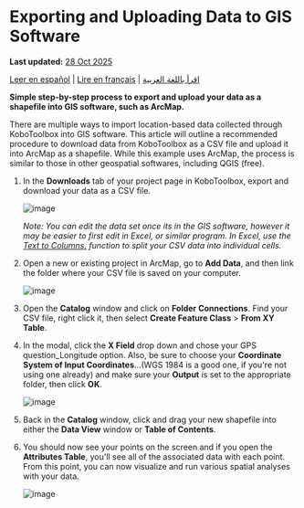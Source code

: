 # Exporting and Uploading Data to GIS Software
**Last updated:** <a href="https://github.com/kobotoolbox/docs/blob/01270a828ec846731411368326ba58114adda98e/source/upload_to_gis.md" class="reference">28 Oct 2025</a>

<a href="es/upload_to_gis.html">Leer en español</a> | <a href="fr/upload_to_gis.html">Lire en français</a> | <a href="ar/upload_to_gis.html">اقرأ باللغة العربية</a>

**Simple step-by-step process to export and upload your data as a shapefile into
GIS software, such as ArcMap.**

There are multiple ways to import location-based data collected through
KoboToolbox into GIS software. This article will outline a recommended procedure
to download data from KoboToolbox as a CSV file and upload it into ArcMap as a
shapefile. While this example uses ArcMap, the process is similar to those in
other geospatial softwares, including QGIS (free).

1. In the **Downloads** tab of your project page in KoboToolbox, export and
   download your data as a CSV file.

    ![image](/images/upload_to_gis/saveas_csv.jpg)

    _Note: You can edit the data set once its in the GIS software, however it
    may be easier to first edit in Excel, or similar program. In Excel, use the
    [Text to Columns.](https://support.office.com/en-us/article/split-a-cell-f1804d0c-e180-4ed0-a2ae-973a0b7c6a23)
    function to split your CSV data into individual cells._

2. Open a new or existing project in ArcMap, go to **Add Data**, and then link
   the folder where your CSV file is saved on your computer.

    ![image](/images/upload_to_gis/find_file.jpg)

3. Open the **Catalog** window and click on **Folder Connections**. Find your
   CSV file, right click it, then select **Create Feature Class** > **From XY
   Table**.

4. In the modal, click the **X Field** drop down and chose your GPS
   question_Longitude option. Also, be sure to choose your **Coordinate System
   of Input Coordinates**...(WGS 1984 is a good one, if you're not using one
   already) and make sure your **Output** is set to the appropriate folder, then
   click **OK**.

    ![image](/images/upload_to_gis/create_feature.jpg)

5. Back in the **Catalog** window, click and drag your new shapefile into either
   the **Data View** window or **Table of Contents**.

6. You should now see your points on the screen and if you open the **Attributes
   Table**, you'll see all of the associated data with each point. From this
   point, you can now visualize and run various spatial analyses with your data.

    ![image](/images/upload_to_gis/dataview_table.jpg)
